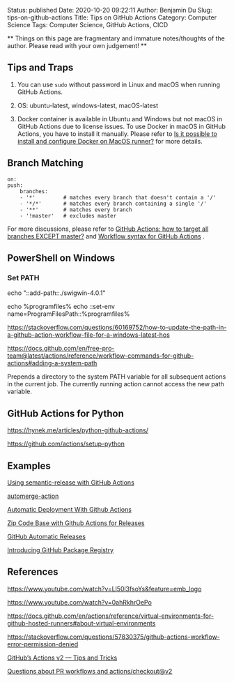 Status: published
Date: 2020-10-20 09:22:11
Author: Benjamin Du
Slug: tips-on-github-actions
Title: Tips on GitHub Actions
Category: Computer Science
Tags: Computer Science, GitHub Actions, CICD

**
Things on this page are fragmentary and immature notes/thoughts of the author.
Please read with your own judgement!
**

## Tips and Traps

1. You can use `sudo` without password in Linux and macOS when running GitHub Actions.

2. OS: ubuntu-latest, windows-latest, macOS-latest

3. Docker container is available in Ubuntu and Windows but not macOS in GitHub Actions due to license issues.
    To use Docker in macOS in GitHub Actions,
    you have to install it manually.
    Please refer to 
    [Is it possible to install and configure Docker on MacOS runner?](https://github.community/t/is-it-possible-to-install-and-configure-docker-on-macos-runner/16981)
    for more details.

## Branch Matching

    on:
    push:
        branches:    
        - '*'         # matches every branch that doesn't contain a '/'
        - '*/*'       # matches every branch containing a single '/'
        - '**'        # matches every branch
        - '!master'   # excludes master

For more discussions,
please refer to
[GitHub Actions: how to target all branches EXCEPT master?](https://stackoverflow.com/questions/57699839/github-actions-how-to-target-all-branches-except-master)
and
[Workflow syntax for GitHub Actions](https://docs.github.com/en/free-pro-team@latest/actions/reference/workflow-syntax-for-github-actions)
.


## PowerShell on Windows

### Set PATH 

echo "::add-path::./swigwin-4.0.1"

echo %programfiles%
echo ::set-env name=ProgramFilesPath::%programfiles%

https://stackoverflow.com/questions/60169752/how-to-update-the-path-in-a-github-action-workflow-file-for-a-windows-latest-hos

https://docs.github.com/en/free-pro-team@latest/actions/reference/workflow-commands-for-github-actions#adding-a-system-path

Prepends a directory to the system PATH variable for all subsequent actions in the current job. The currently running action cannot access the new path variable.


## GitHub Actions for Python

https://hynek.me/articles/python-github-actions/

https://github.com/actions/setup-python

## Examples

[Using semantic-release with GitHub Actions](https://www.youtube.com/watch?v=rCXq86FOlzQ)

[automerge-action](https://github.com/pascalgn/automerge-action)

[Automatic Deployment With Github Actions](https://www.youtube.com/watch?v=X3F3El_yvFg)

[Zip Code Base with Github Actions for Releases](https://www.youtube.com/watch?v=yAkMgcfdok0)

[GitHub Automatic Releases](https://github.com/marketplace/actions/automatic-releases)

[Introducing GitHub Package Registry](https://www.youtube.com/watch?v=N_-Cu9_2YAA)

## References

https://www.youtube.com/watch?v=Ll50l3fsoYs&feature=emb_logo

https://www.youtube.com/watch?v=0ahRkhrOePo

https://docs.github.com/en/actions/reference/virtual-environments-for-github-hosted-runners#about-virtual-environments

https://stackoverflow.com/questions/57830375/github-actions-workflow-error-permission-denied

[GitHub’s Actions v2 — Tips and Tricks](https://medium.com/inexdigital-fr/githubs-actions-v2-tips-and-tricks-c083ec6cfae0)

[Questions about PR workflows and actions/checkout@v2](https://github.community/t/questions-about-pr-workflows-and-actions-checkout-v2/122347)